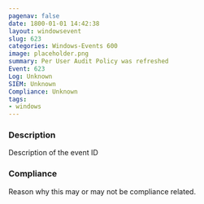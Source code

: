```yaml
---
pagenav: false
date: 1800-01-01 14:42:38
layout: windowsevent
slug: 623
categories: Windows-Events 600
image: placeholder.png
summary: Per User Audit Policy was refreshed
Event: 623
Log: Unknown
SIEM: Unknown
Compliance: Unknown
tags:
- windows
---
```


### Description

Description of the event ID

### Compliance

Reason why this may or may not be compliance related.

